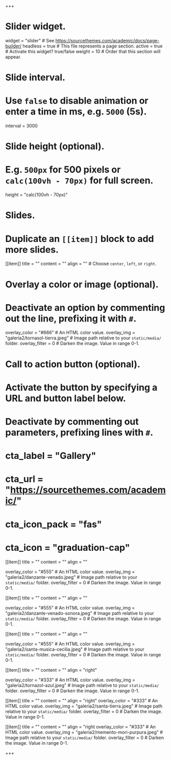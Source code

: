 +++
# Slider widget.
widget = "slider"  # See https://sourcethemes.com/academic/docs/page-builder/
headless = true  # This file represents a page section.
active = true  # Activate this widget? true/false
weight = 10  # Order that this section will appear.

# Slide interval.
# Use `false` to disable animation or enter a time in ms, e.g. `5000` (5s).
interval = 3000

# Slide height (optional).
# E.g. `500px` for 500 pixels or `calc(100vh - 70px)` for full screen.
height = "calc(100vh - 70px)"

# Slides.
# Duplicate an `[[item]]` block to add more slides.
[[item]]
  title = ""
  content = ""
  align = ""  # Choose `center`, `left`, or `right`.

  # Overlay a color or image (optional).
  #   Deactivate an option by commenting out the line, prefixing it with `#`.
  overlay_color = "#666"  # An HTML color value.
  overlay_img = "galeria2/tornasol-tierra.jpeg"  # Image path relative to your `static/media/` folder.
  overlay_filter = 0  # Darken the image. Value in range 0-1.

  # Call to action button (optional).
  #   Activate the button by specifying a URL and button label below.
  #   Deactivate by commenting out parameters, prefixing lines with `#`.
  # cta_label = "Gallery"
  # cta_url = "https://sourcethemes.com/academic/"
  # cta_icon_pack = "fas"
  # cta_icon = "graduation-cap"

[[item]]
  title = ""
  content = ""
  align = ""

  overlay_color = "#555"  # An HTML color value.
  overlay_img = "galeria2/danzante-venado.jpeg"  # Image path relative to your `static/media/` folder.
  overlay_filter = 0  # Darken the image. Value in range 0-1.

[[item]]
  title = ""
  content = ""
  align = ""

  overlay_color = "#555"  # An HTML color value.
  overlay_img = "galeria2/danzante-venado-sonora.jpeg"  # Image path relative to your `static/media/` folder.
  overlay_filter = 0  # Darken the image. Value in range 0-1.

[[item]]
  title = ""
  content = ""
  align = ""

  overlay_color = "#555"  # An HTML color value.
  overlay_img = "galeria2/santa-musica-cecilia.jpeg"  # Image path relative to your `static/media/` folder.
  overlay_filter = 0  # Darken the image. Value in range 0-1.


[[item]]
  title = ""
  content = ""
  align = "right"

  overlay_color = "#333"  # An HTML color value.
  overlay_img = "galeria2/tornazol-azul.jpeg"  # Image path relative to your `static/media/` folder.
  overlay_filter = 0  # Darken the image. Value in range 0-1.


[[item]]
  title = ""
  content = ""
  align = "right"
  overlay_color = "#333"  # An HTML color value.
  overlay_img = "galeria2/santa-tierra.jpeg"  # Image path relative to your `static/media/` folder.
  overlay_filter = 0  # Darken the image. Value in range 0-1.


[[item]]
  title = ""
  content = ""
  align = "right
  overlay_color = "#333"  # An HTML color value.
  overlay_img = "galeria2/memento-mori-purpura.jpeg"  # Image path relative to your `static/media/` folder.
  overlay_filter = 0  # Darken the image. Value in range 0-1.


+++
